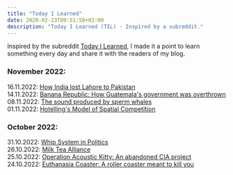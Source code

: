 ```yaml
---
title: "Today I Learned"
date: 2020-02-23T09:51:58+02:00
description: "Today I Learned (TIL) - Inspired by a subreddit."
---
```

Inspired by the subreddit [Today I Learned](https://www.reddit.com/r/todayilearned/), I made it a point to learn something every day and share it with the readers of my blog.


### November 2022:

16.11.2022: <a href = "https://www.timesnownews.com/india/article/bloodshed-and-independence-day-how-india-suddenly-lost-lahore-to-pakistan-at-the-eleventh-hour-of-partition/468922" target = "_blank">How India lost Lahore to Pakistan</a><br>
14.11.2022: <a href = "https://www.slurrp.com/article/banana-republic-how-guatemalas-govt-was-overthrown-for-bananas-1667980264361" target = "_blank">Banana Republic: How Guatemala's government was overthrown</a><br>
08.11.2022: <a href = "https://qr.ae/pvBhuZ" target = "_blank">The sound produced by sperm whales</a><br>
01.11.2022: <a href = "https://blogs.cornell.edu/info2040/2014/09/17/hotellings-model-of-spatial-competition/" target = "_blank">Hotelling's Model of Spatial Competition</a><br>

### October 2022:

31.10.2022: <a href = "https://en.wikipedia.org/wiki/Whip_(politics)">Whip System in Politics</a><br>
26.10.2022: <a href = "https://en.wikipedia.org/wiki/Milk_Tea_Alliance" target = "_blank">Milk Tea Alliance</a><br>
25.10.2022: <a href = "https://exrule.com/operation-acoustic-kitty-the-useless-cia-project/" target = "_blank">Operation Acoustic Kitty: An abandoned CIA project</a><br>
24.10.2022: <a href = "https://www.youtube.com/watch?v=w3jGCNZIvqs&ab_channel=GreatAmericanCoasters" target = "_blank">Euthanasia Coaster: A roller coaster meant to kill you</a><br>
